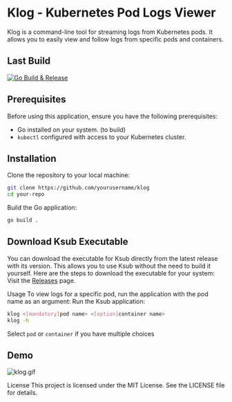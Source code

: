 # Klog - Kubernetes Pod Logs Viewer
Klog is a command-line tool for streaming logs from Kubernetes pods. It allows you to easily view and follow logs from specific pods and containers.

## Last Build
[![Go Build & Release](https://github.com/VegaCorporoptions/klog/actions/workflows/go.yml/badge.svg?branch=main)](https://github.com/VegaCorporoptions/klog/actions/workflows/go.yml)

## Prerequisites

Before using this application, ensure you have the following prerequisites:

- Go installed on your system. (to build)
- `kubectl` configured with access to your Kubernetes cluster.

## Installation
Clone the repository to your local machine:

```bash
git clone https://github.com/yourusername/klog
cd your-repo
```

Build the Go application:
```bash
go build .
```

## Download Ksub Executable
You can download the executable for Ksub directly from the latest release with its version. This allows you to use Ksub without the need to build it yourself. Here are the steps to download the executable for your system:
Visit the [Releases](https://github.com/VegaCorporoptions/Klog/releases/latest) page.

Usage
To view logs for a specific pod, run the application with the pod name as an argument:
Run the Ksub application:
```bash
klog <[mandatory]pod name> <[option]container name>
klog -h
```
Select `pod` or `container` if you have multiple choices

## Demo
![klog.gif](https://github.com/VegaCorporoptions/Klog/blob/main/ksub.gif?raw=true)

License
This project is licensed under the MIT License. See the LICENSE file for details.
